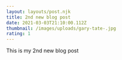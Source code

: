```yaml
---
layout: layouts/post.njk
title: 2nd new blog post
date: 2021-03-03T21:10:00.112Z
thumbnail: /images/uploads/gary-tate-.jpg
rating: 1
---
```


This is my 2nd new blog post
